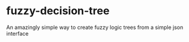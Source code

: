 # fuzzy-decision-tree
An amazingly simple way to create fuzzy logic trees from a simple json interface 
